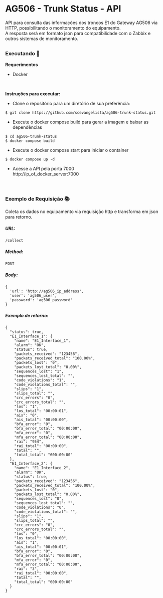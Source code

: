 # AG506 - Trunk Status - API
API para consulta das informações dos troncos E1 do Gateway AG506 via HTTP, possibilitando o monitoramento do equipamento.  
A resposta será em formato json para compatibilidade com o Zabbix e outros sistemas de monitoramento.

##
### Executando :electric_plug:  

**Requerimentos**
- Docker
</br>

**Instruções para executar:**
- Clone o repositório para um diretório de sua preferência:
```
$ git clone https://github.com/scevangelista/ag506-trunk-status.git
```
  
- Execute o docker compose build para gerar a imagem e baixar as dependências
```
$ cd ag506-trunk-status
$ docker compose build
```
  
- Execute o docker compose start para iniciar o container
```
$ docker compose up -d
```
  
- Acesse a API pela porta 7000  
http://ip_of_docker_server:7000

</br>  

##
### Exemplo de Requisição 📚
Coleta os dados no equipamento via requisição http e transforma em json para retorno.
##### URL: 
`/collect`
##### Method: 
  `POST`
##### Body:  
```
{
  'url': 'http://ag506_ip_address',
  'user': 'ag506_user',
  'password': 'ag506_password'
}
```
##### Exemplo de retorno:
```
{
  "status": true,
  "E1_Interface_1": {
    "name": "E1_Interface_1",
    "alarm": "OK",
    "status": true,
    "packets_received": "123456",
    "packets_received_total": "100.00%",
    "packets_lost": "0",
    "packets_lost_total": "0.00%",
    "sequences_lost": "1",
    "sequences_lost_total": "",
    "code_violations": "1",
    "code_violations_total": "",
    "slips": "1",
    "slips_total": "",
    "crc_errors": "0",
    "crc_errors_total": "",
    "los": "1",
    "los_total": "00:00:01",
    "ais": "0",
    "ais_total": "00:00:00",
    "bfa_error": "0",
    "bfa_error_total": "00:00:00",
    "mfa_error": "0",
    "mfa_error_total": "00:00:00",
    "rai": "954",
    "rai_total": "00:00:00",
    "total": "",
    "total_total": "600:00:00"
  },
  "E1_Interface_2": {
    "name": "E1_Interface_2",
    "alarm": "OK",
    "status": true,
    "packets_received": "123456",
    "packets_received_total": "100.00%",
    "packets_lost": "0",
    "packets_lost_total": "0.00%",
    "sequences_lost": "0",
    "sequences_lost_total": "",
    "code_violations": "0",
    "code_violations_total": "",
    "slips": "1",
    "slips_total": "",
    "crc_errors": "0",
    "crc_errors_total": "",
    "los": "0",
    "los_total": "00:00:00",
    "ais": "1",
    "ais_total": "00:00:01",
    "bfa_error": "0",
    "bfa_error_total": "00:00:00",
    "mfa_error": "0",
    "mfa_error_total": "00:00:00",
    "rai": "3",
    "rai_total": "00:00:00",
    "total": "",
    "total_total": "600:00:00"
  }
}
```
